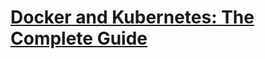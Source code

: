 #   [Docker and Kubernetes: The Complete Guide](https://www.udemy.com/course/docker-and-kubernetes-the-complete-guide/)